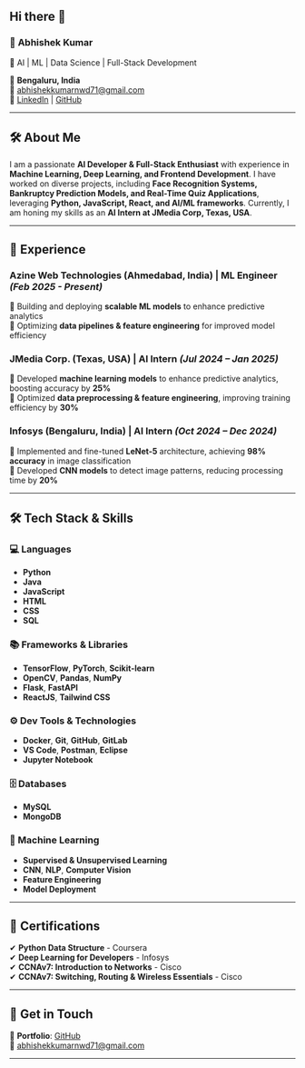 ## Hi there 👋

### 📌 **Abhishek Kumar**  
🚀 AI | ML | Data Science | Full-Stack Development  

📍 **Bengaluru, India**  
📧 [abhishekkumarnwd71@gmail.com](mailto:abhishekkumarnwd71@gmail.com)  
🔗 [LinkedIn](https://www.linkedin.com/in/abhishek-kumar-a26b3522a/) | [GitHub](https://github.com/abhish12345)  

---  

## 🛠 **About Me**  
I am a passionate **AI Developer & Full-Stack Enthusiast** with experience in **Machine Learning, Deep Learning, and Frontend Development**. I have worked on diverse projects, including **Face Recognition Systems, Bankruptcy Prediction Models, and Real-Time Quiz Applications**, leveraging **Python, JavaScript, React, and AI/ML frameworks**. Currently, I am honing my skills as an **AI Intern at JMedia Corp, Texas, USA**.  

---  

## 🌟 **Experience**
### **Azine Web Technologies (Ahmedabad, India) | ML Engineer** _(Feb 2025 - Present)_ 
🔹 Building and deploying **scalable ML models** to enhance predictive analytics  
🔹 Optimizing **data pipelines & feature engineering** for improved model efficiency

### **JMedia Corp. (Texas, USA) | AI Intern** _(Jul 2024 – Jan 2025)_  
🔹 Developed **machine learning models** to enhance predictive analytics, boosting accuracy by **25%**  
🔹 Optimized **data preprocessing & feature engineering**, improving training efficiency by **30%**  

### **Infosys (Bengaluru, India) | AI Intern** _(Oct 2024 – Dec 2024)_  
🔹 Implemented and fine-tuned **LeNet-5** architecture, achieving **98% accuracy** in image classification  
🔹 Developed **CNN models** to detect image patterns, reducing processing time by **20%**  

---  

## 🛠 Tech Stack & Skills

### 💻 Languages
- **Python**
- **Java**
- **JavaScript**
- **HTML**
- **CSS**
- **SQL**

### 📚 Frameworks & Libraries
- **TensorFlow**, **PyTorch**, **Scikit-learn**
- **OpenCV**, **Pandas**, **NumPy**
- **Flask**, **FastAPI**
- **ReactJS**, **Tailwind CSS**

### ⚙️ Dev Tools & Technologies
- **Docker**, **Git**, **GitHub**, **GitLab**
- **VS Code**, **Postman**, **Eclipse**
- **Jupyter Notebook**

### 🗄 Databases
- **MySQL**
- **MongoDB**

### 🤖 Machine Learning
- **Supervised & Unsupervised Learning**
- **CNN**, **NLP**, **Computer Vision**
- **Feature Engineering**
- **Model Deployment**

---  

## 📝 **Certifications**  
✔ **Python Data Structure** - Coursera  
✔ **Deep Learning for Developers** - Infosys  
✔ **CCNAv7: Introduction to Networks** - Cisco  
✔ **CCNAv7: Switching, Routing & Wireless Essentials** - Cisco  

---  

## 💌 **Get in Touch**  
🔗 **Portfolio**: [GitHub](https://github.com/abhish12345)  
📧 [abhishekkumarnwd71@gmail.com](mailto:abhishekkumarnwd71@gmail.com)  

---

